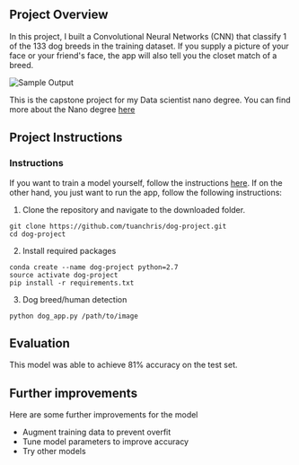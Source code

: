 [//]: # (Image References)

[image1]: ./images/sample_dog_output.png "Sample Output"
[image2]: ./images/vgg16_model.png "VGG-16 Model Keras Layers"
[image3]: ./images/vgg16_model_draw.png "VGG16 Model Figure"


## Project Overview

In this project, I built a Convolutional Neural Networks (CNN) that classify 1 of the 133 dog breeds in the training dataset. If you supply a picture of your face or your friend's face, the app will also tell you the closet match of a breed.


![Sample Output][image1]

This is the capstone project for my Data scientist nano degree. You can find more about the Nano degree [here](https://www.udacity.com/course/data-scientist-nanodegree--nd025)

## Project Instructions

### Instructions

If you want to train a model yourself, follow the instructions [here](https://github.com/udacity/dog-project.git). If on the other hand, you just want to run the app, follow the following  instructions:

1. Clone the repository and navigate to the downloaded folder.
```
git clone https://github.com/tuanchris/dog-project.git
cd dog-project
```

2. Install required packages
```
conda create --name dog-project python=2.7
source activate dog-project
pip install -r requirements.txt
```

3. Dog breed/human detection
```
python dog_app.py /path/to/image
```

## Evaluation

This model was able to achieve 81% accuracy on the test set.  

## Further improvements
Here are some further improvements for the model
* Augment training data to prevent overfit
* Tune model parameters to improve accuracy
* Try other models
